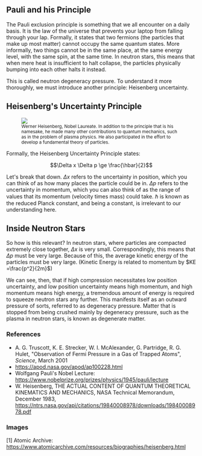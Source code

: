 ## Pauli and his Principle
The Pauli exclusion principle is something that we all encounter on a daily basis. It is the
law of the universe that prevents your laptop from falling through your lap. Formally, it
states that two fermions (the particles that make up most matter) cannot occupy the same quantum states. More informally, two things cannot be in the same place, at the same energy level, with the same spin, at the same time. In neutron stars, this means that when mere heat is insufficient to halt collapse, the particles physically bumping into each other halts it instead.

This is called neutron degeneracy pressure. To understand it more thoroughly, we must introduce another principle: Heisenberg uncertainty.

## Heisenberg's Uncertainty Principle
<figure>
    <img src="https://www.atomicarchive.com/img/bios/heisenberg.jpg"/>
    <figcaption align = "left">
    <small>
        Werner Heisenberg, Nobel Laureate. In addition to the principle that is his namesake, he made many other contributions to quantum mechanics, such as in the problem of plasma physics. He also participated in the effort to develop a fundamental theory of particles.
    </small>
    </figcaption>
</figure>

Formally, the Heisenberg Uncertainty Principle states:

$$\Delta x \Delta p \ge \frac{\hbar}{2}$$

Let's break that down. $\Delta x$ refers to the uncertainty in position, which you can think of as
how many places the particle could be in. $\Delta p$ refers to the uncertainty in momentum, which you can also think of as the range of values that its momentum (velocity times mass) could take. $\hbar$ is known as the reduced Planck constant, and being a constant, is irrelevant to our understanding here.

## Inside Neutron Stars
So how is this relevant? In neutron stars, where particles are compacted extremely close together, $\Delta x$ is very small. Correspondingly, this means that $\Delta p$ must be very large. Because of this, the average kinetic energy of the particles must be very large. (Kinetic Energy is related to momentum by $KE =\frac{p^2}{2m}$)

We can see, then, that if high compression necessitates low position uncertainty, and low position uncertainty means high momentum, and high momentum means high energy, a tremendous amount of energy is required to squeeze neutron stars any further. This manifests itself as an outward pressure of sorts, referred to as degeneracy pressure. Matter that is stopped from being crushed mainly by degeneracy pressure, such as the plasma in neutron stars, is known as degenerate matter.


### References
- A. G. Truscott, K. E. Strecker, W. I. McAlexander, G. Partridge, R. G. Hulet, "Observation of Fermi Pressure in a Gas of Trapped Atoms", _Science_, March 2001
- <https://apod.nasa.gov/apod/ap100228.html>
- Wolfgang Pauli's Nobel Lecture: <https://www.nobelprize.org/prizes/physics/1945/pauli/lecture>
- W. Heisenberg, THE ACTUAL CONTENT OF QUANTUM THEORETICAL KINEMATICS AND MECHANICS, NASA Technical Memorandum, December 1983, <https://ntrs.nasa.gov/api/citations/19840008978/downloads/19840008978.pdf>


### Images
[1] Atomic Archive: <https://www.atomicarchive.com/resources/biographies/heisenberg.html>